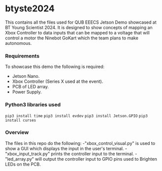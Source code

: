 # btyste2024
This contains all the files used for QUB EEECS Jetson Demo showcased at BT Young Scientist 2024. It is designed to show concepts of mapping an Xbox Controller to data inputs that can be mapped to a voltage that will control a motor the Ninebot GoKart which the team plans to make autonomous.

### Requirements
To showcase this demo the following is required:
- Jetson Nano.
- Xbox Controller (Series X used at the event).
- PCB of LED array.
- Power Supply.

### Python3 libraries used
`pip3 install time`
`pip3 install evdev`
`pip3 install Jetson.GPIO`
`pip3 install curses`
### Overview
The files in this repo do the following:
-"xbox_control_visual.py" is used to show a GUI which displays the input in the user's terminal.
-"xbox_input_track.py" prints the controller input to the terminal.
-"led_array.py" will output the controller input to GPIO pins used to Brighten LEDs on the PCB.
